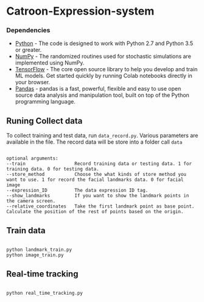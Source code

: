 # Catroon-Expression-system

### Dependencies
* [Python](https://www.python.org/) - The code is designed to work with Python 2.7 and Python 3.5 or greater.
* [NumPy](http://www.numpy.org/) -  The randomized routines used for stochastic simulations are implemented using NumPy.
* [TensorFlow](https://www.tensorflow.org/) - The core open source library to help you develop and train ML models. Get started quickly by running Colab notebooks directly in your browser.
* [Pandas](https://pandas.pydata.org/) - pandas is a fast, powerful, flexible and easy to use open source data analysis and manipulation tool, built on top of the Python programming language.




## Runing Collect data
To collect training and test data, run `data_record.py`. Various  parameters are available in the file. The record data will be store into a folder call `data`

```console

optional arguments:
--train                  Record training data or testing data. 1 for training data. 0 for testing data.
--store_method           Choose the what kinds of store method you want to use. 1 for record the facial landmarks data. 0 for facial image
--expression_ID          The data expression ID tag.
--show_landmarks         If you want to show the landmark points in the camera screen.
--relative_coordinates   Take the first landmark point as base point. Calculate the position of the rest of points based on the origin.

```

## Train data

```console

python landmark_train.py
python image_train.py
```

## Real-time tracking

```console

python real_time_tracking.py
